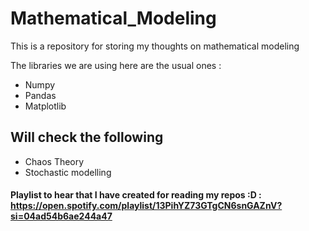 # Mathematical_Modeling
This is a repository for storing my thoughts on mathematical modeling

The libraries we are using here are the usual ones : 
* Numpy
* Pandas 
* Matplotlib

## Will check the following 

- Chaos Theory
- Stochastic modelling

#### Playlist to hear that I have created for reading my repos :D : <https://open.spotify.com/playlist/13PihYZ73GTgCN6snGAZnV?si=04ad54b6ae244a47>
